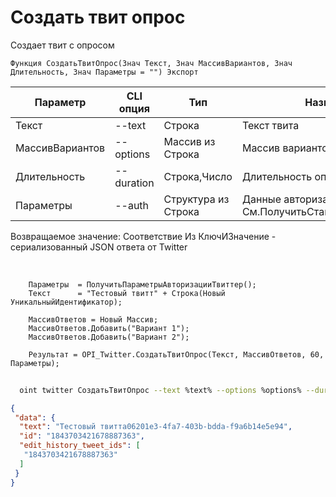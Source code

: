 ﻿---
sidebar_position: 6
---

# Создать твит опрос
 Создает твит с опросом



`Функция СоздатьТвитОпрос(Знач Текст, Знач МассивВариантов, Знач Длительность, Знач Параметры = "") Экспорт`

  | Параметр | CLI опция | Тип | Назначение |
  |-|-|-|-|
  | Текст | --text | Строка | Текст твита |
  | МассивВариантов | --options | Массив из Строка | Массив вариантов опроса |
  | Длительность | --duration | Строка,Число | Длительность опроса |
  | Параметры | --auth | Структура из Строка | Данные авторизации. См.ПолучитьСтандартныеПараметры |

  
  Возвращаемое значение:   Соответствие Из КлючИЗначение - сериализованный JSON ответа от Twitter

<br/>




```bsl title="Пример кода"
    Параметры  = ПолучитьПараметрыАвторизацииТвиттер();
    Текст      = "Тестовый твитт" + Строка(Новый УникальныйИдентификатор);

    МассивОтветов = Новый Массив;
    МассивОтветов.Добавить("Вариант 1");
    МассивОтветов.Добавить("Вариант 2");

    Результат = OPI_Twitter.СоздатьТвитОпрос(Текст, МассивОтветов, 60, Параметры);
```



```sh title="Пример команды CLI"
    
  oint twitter СоздатьТвитОпрос --text %text% --options %options% --duration %duration% --auth %auth%

```

```json title="Результат"
{
 "data": {
  "text": "Тестовый твиттa06201e3-4fa7-403b-bdda-f9a6b14e5e94",
  "id": "1843703421678887363",
  "edit_history_tweet_ids": [
   "1843703421678887363"
  ]
 }
}
```
